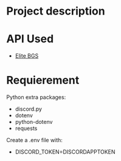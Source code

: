 # Project description

# API Used
- [Elite BGS](https://elitebgs.app/ebgs/)

# Requierement
Python extra packages:
- discord.py
- dotenv
- python-dotenv
- requests

Create a .env file with:
- DISCORD_TOKEN=DISCORDAPPTOKEN